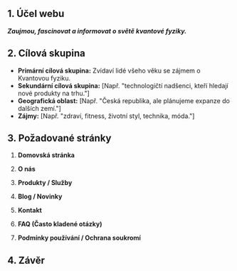 
## 1. Účel webu
***Zaujmou, fascinovat a informovat o světě kvantové fyziky.***
## 2. Cílová skupina
- **Primární cílová skupina:** Zvídaví lidé všeho věku se zájmem o Kvantovou fyziku.
- **Sekundární cílová skupina:** [Např. "technologičtí nadšenci, kteří hledají nové produkty na trhu."]
- **Geografická oblast:** [Např. "Česká republika, ale plánujeme expanze do dalších zemí."]
- **Zájmy:** [Např. "zdraví, fitness, životní styl, technika, móda."]

## 3. Požadované stránky
1. **Domovská stránka**


2. **O nás**


3. **Produkty / Služby**
   

4. **Blog / Novinky**


5. **Kontakt**

6. **FAQ (Často kladené otázky)**


7. **Podmínky používání / Ochrana soukromí**


## 4. Závěr
